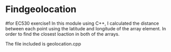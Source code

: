 # Findgeolocation
#for EC530 exercise1 
In this module using C++, I calculated the distance between each point using the latitude and longitude of the array element. In order to find the closest loaction in both of the arrays.

The file included is geolocation.cpp 

